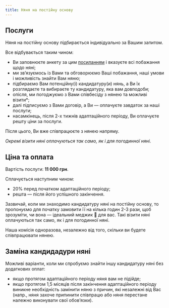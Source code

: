 ```yaml
---
title: Няня на постійну основу
---
```

## Послуги

Няня на постійну основу підбирається індивідуально за Вашим запитом. 

Все відбувається таким чином:
- Ви заповнюєте анкету за цим [посиланням](https://docs.google.com/forms/d/e/1FAIpQLSfYaCtwNy2P0V_VmB5rcI7XB0lNFS_tH-GMNctpAMcwCm0iww/viewform?fbclid=PAZXh0bgNhZW0CMTEAAaZ_QjIeLf_96-4uiLk3mAKVQmstVZHXbh7qByuyzRi7AfwZO_xCxKQOfW4_aem_N3DhVEMTkI0_LZ36eoBDPg) і вказуєте всі побажання щодо няні;
- ми звʼязуємось із Вами та обговорюємо Ваші побажання, наші умови і можливість знайти Вам няню;
- підбираємо Вам потенційну(і) кандидатуру(и) нянь, а Ви їх розглядаєте та вибираєте ту кандидатуру, яка вам довподоби;
- опісля, ми погоджуємо з Вами співбесіду з нянею та можливі візити*;
- далі підписуємо з Вами договір, а Ви — оплачуєте завдаток за наші послуги;
- насамкінець, після 2-х тижнів адаптаційного періоду, Ви оплачуєте решту ціни за послуги.

Після цього, Ви вже співпрацюєте з нянею напряму.

*Окремі візити няні оплачуються так само, як і для погодинної няні.*

## Ціна та оплата

Вартість послуги: **11 000 грн**.

Сплачується наступним чином:
- 20% перед початком адаптаційного періоду;
- решта — після його успішного закінчення.

Зазвичай, коли ми знаходимо кандидатуру няні на постійну основу, то пропонуємо для початку замовити її на кілька годин 2-3 рази, щоб зрозуміти, чи вона — ідеальний меджик 💫  для вас. Такі візити няні оплачуються так само, як і для погодинної няні.

Наша комісія одноразова, незалежно від того, скільки ви будете співпрацювати нянею.

## Заміна кандидадури няні

Можливі варіанти, коли ми спробуємо знайти іншу кандидатуру няні без додаткових оплат:
- якщо протягом адаптаційного періоду няня вам не підійде;
- якщо протягом 1,5 місяців після закінчення адаптаційного періоду виникне необхідність замінити няню з причин, які незалежні від Вас (напр., няня захоче припинити співпрацю або няня перестане належно виконувати свої обов’язки).
